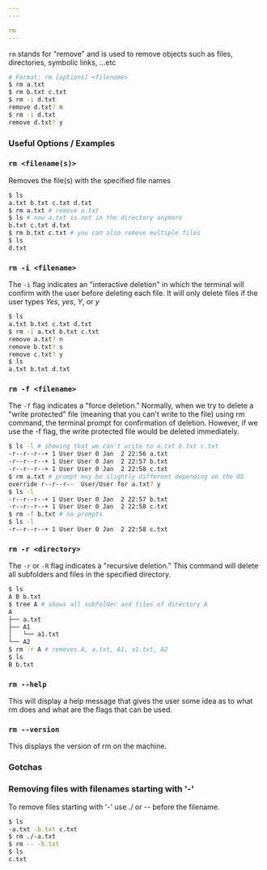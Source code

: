 ```yaml
---
---

rm
---
```

`rm` stands for "remove" and is used to remove objects such as files, directories, symbolic links, ...etc

~~~ bash
# Format: rm [options] <filename>
$ rm a.txt
$ rm b.txt c.txt
$ rm -i d.txt
remove d.txt? n
$ rm -i d.txt
remove d.txt? y

~~~

<!--more-->

### Useful Options / Examples

### `rm <filename(s)>`

Removes the file(s) with the specified file names

~~~ bash
$ ls
a.txt b.txt c.txt d.txt
$ rm a.txt # remove a.txt
$ ls # now a.txt is not in the directory anymore
b.txt c.txt d.txt
$ rm b.txt c.txt # you can also remove multiple files
$ ls
d.txt
~~~

### `rm -i <filename>`

The `-i` flag indicates an "interactive deletion" in which the terminal will confirm with the user before deleting each file. It will only delete files if the user types *Yes*, *yes*, *Y*, or *y*

~~~ bash
$ ls
a.txt b.txt c.txt d.txt
$ rm -i a.txt b.txt c.txt
remove a.txt? n
remove b.txt? s
remove c.txt? y
$ ls
a.txt b.txt d.txt
~~~

### `rm -f <filename>`

The `-f` flag indicates a "force deletion." Normally, when we try to delete a "write protected" file (meaning that you can't write to the file) using rm command, the terminal prompt for confirmation of deletion. However, if we use the -f flag, the write protected file would be deleted immediately. 

~~~ bash
$ ls -l # showing that we can't write to a.txt b.txt c.txt
-r--r--r--+ 1 User User 0 Jan  2 22:56 a.txt 
-r--r--r--+ 1 User User 0 Jan  2 22:57 b.txt 
-r--r--r--+ 1 User User 0 Jan  2 22:58 c.txt 
$ rm a.txt # prompt may be slightly different depending on the OS
override r--r--r--  User/User for a.txt? y
$ ls -l 
-r--r--r--+ 1 User User 0 Jan  2 22:57 b.txt 
-r--r--r--+ 1 User User 0 Jan  2 22:58 c.txt 
$ rm -f b.txt # no prompts
$ ls -l
-r--r--r--+ 1 User User 0 Jan  2 22:58 c.txt 

~~~

### `rm -r <directory>`

The `-r` or `-R` flag indicates a "recursive deletion." This command will delete all subfolders and files in the specified directory.

~~~ bash
$ ls
A B b.txt
$ tree A # shows all subfolder and files of directory A
A
├── a.txt
├── A1
│   └── a1.txt
└── A2
$ rm -r A # removes A, a.txt, A1, a1.txt, A2
$ ls
B b.txt

~~~

### `rm --help`

This will display a help message that gives the user some idea as to what rm does and what are the flags that can be used.

### `rm --version`

This displays the version of rm on the machine.

### Gotchas

### Removing files with filenames starting with '-'
To remove files starting with '-' use ./ or -- before the filename.

~~~ bash
$ ls
-a.txt -b.txt c.txt
$ rm ./-a.txt
$ rm -- -b.txt
$ ls
c.txt

~~~



